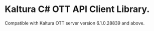 # Kaltura C# OTT API Client Library.
Compatible with Kaltura OTT server version 6.1.0.28839 and above.
